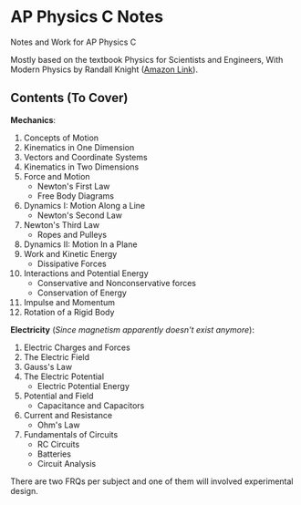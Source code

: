 # AP Physics C Notes
Notes and Work for AP Physics C

Mostly based on the textbook Physics for Scientists and Engineers, With Modern Physics by Randall Knight ([Amazon Link](https://www.amazon.com/Physics-Scientists-Engineers-Strategic-Approach-dp-0134081498/dp/0134081498/ref=mt_hardcover?_encoding=UTF8&me=&qid=)).

## Contents (To Cover)
**Mechanics**:
1. Concepts of Motion
2. Kinematics in One Dimension
3. Vectors and Coordinate Systems
4. Kinematics in Two Dimensions
5. Force and Motion
   - Newton's First Law
   - Free Body Diagrams
6. Dynamics I: Motion Along a Line
   - Newton's Second Law
7. Newton's Third Law
   - Ropes and Pulleys
8. Dynamics II: Motion In a Plane
9. Work and Kinetic Energy
    - Dissipative Forces
10. Interactions and Potential Energy
    - Conservative and Nonconservative forces
    - Conservation of Energy
11. Impulse and Momentum
12. Rotation of a Rigid Body

**Electricity** (*Since magnetism apparently doesn't exist anymore*):
1. Electric Charges and Forces
2. The Electric Field
3. Gauss's Law
4. The Electric Potential
   - Electric Potential Energy
5. Potential and Field
   - Capacitance and Capacitors
6. Current and Resistance
   - Ohm's Law
7. Fundamentals of Circuits
   - RC Circuits
   - Batteries
   - Circuit Analysis


There are two FRQs per subject and one of them will involved experimental design.